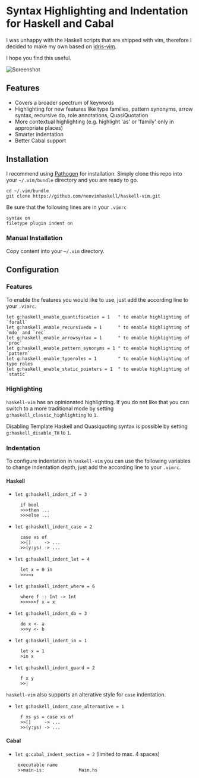 Syntax Highlighting and Indentation for Haskell and Cabal
=========================================================

I was unhappy with the Haskell scripts that are
shipped with vim, therefore I decided to make my
own based on [idris-vim][].

I hope you find this useful.

![Screenshot](http://raichoo.github.io/images/haskell-vim.png)

## Features

* Covers a broader spectrum of keywords
* Highlighting for new features like type families, pattern synonyms, arrow syntax, recursive do, role annotations, QuasiQuotation
* More contextual highlighting (e.g. highlight 'as' or 'family' only in appropriate places)
* Smarter indentation
* Better Cabal support

## Installation

I recommend using [Pathogen][] for installation. Simply clone
this repo into your `~/.vim/bundle` directory and you are ready to go.

    cd ~/.vim/bundle
    git clone https://github.com/neovimhaskell/haskell-vim.git

Be sure that the following lines are in your
`.vimrc`


    syntax on
    filetype plugin indent on

### Manual Installation

Copy content into your `~/.vim` directory.

## Configuration

### Features

To enable the features you would like to use, just add the according line to your
`.vimrc`.

```viml
let g:haskell_enable_quantification = 1   " to enable highlighting of `forall`
let g:haskell_enable_recursivedo = 1      " to enable highlighting of `mdo` and `rec`
let g:haskell_enable_arrowsyntax = 1      " to enable highlighting of `proc`
let g:haskell_enable_pattern_synonyms = 1 " to enable highlighting of `pattern`
let g:haskell_enable_typeroles = 1        " to enable highlighting of type roles
let g:haskell_enable_static_pointers = 1  " to enable highlighting of `static`
```

### Highlighting

`haskell-vim` has an opinionated highlighting. If you do not like that you can switch to
a more traditional mode by setting `g:haskell_classic_highlighting` to `1`.

Disabling Template Haskell and Quasiquoting syntax is possible by setting
`g:haskell_disable_TH` to `1`.

### Indentation

To configure indentation in `haskell-vim` you can use the following variables to change indentation depth, just add the according line to your `.vimrc`.

#### Haskell

* `let g:haskell_indent_if = 3`

        if bool
        >>>then ...
        >>>else ...

* `let g:haskell_indent_case = 2`

        case xs of
        >>[]     -> ...
        >>(y:ys) -> ...

* `let g:haskell_indent_let = 4`

        let x = 0 in
        >>>>x

* `let g:haskell_indent_where = 6`

        where f :: Int -> Int
        >>>>>>f x = x

* `let g:haskell_indent_do = 3`

        do x <- a
        >>>y <- b

* `let g:haskell_indent_in = 1`

        let x = 1
        >in x

* `let g:haskell_indent_guard = 2`

        f x y
        >>|

`haskell-vim` also supports an alterative style for `case` indentation.

* `let g:haskell_indent_case_alternative = 1`

        f xs ys = case xs of
        >>[]     -> ...
        >>(y:ys) -> ...


#### Cabal

*  `let g:cabal_indent_section = 2` (limited to max. 4 spaces)

        executable name
        >>main-is:             Main.hs


[Pathogen]: https://github.com/tpope/vim-pathogen
[idris-vim]: https://github.com/idris-hackers/idris-vim

